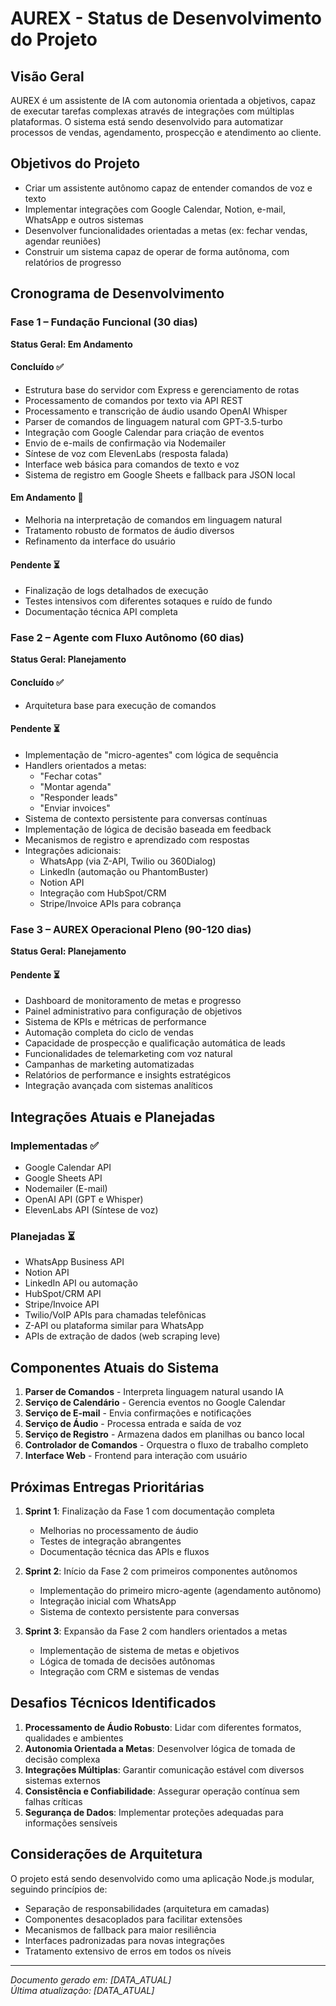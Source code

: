 # AUREX - Status de Desenvolvimento do Projeto

## Visão Geral

AUREX é um assistente de IA com autonomia orientada a objetivos, capaz de executar tarefas complexas através de integrações com múltiplas plataformas. O sistema está sendo desenvolvido para automatizar processos de vendas, agendamento, prospecção e atendimento ao cliente.

## Objetivos do Projeto

- Criar um assistente autônomo capaz de entender comandos de voz e texto
- Implementar integrações com Google Calendar, Notion, e-mail, WhatsApp e outros sistemas
- Desenvolver funcionalidades orientadas a metas (ex: fechar vendas, agendar reuniões)
- Construir um sistema capaz de operar de forma autônoma, com relatórios de progresso

## Cronograma de Desenvolvimento

### Fase 1 – Fundação Funcional (30 dias)

**Status Geral: Em Andamento**

#### Concluído ✅
- Estrutura base do servidor com Express e gerenciamento de rotas
- Processamento de comandos por texto via API REST
- Processamento e transcrição de áudio usando OpenAI Whisper
- Parser de comandos de linguagem natural com GPT-3.5-turbo
- Integração com Google Calendar para criação de eventos
- Envio de e-mails de confirmação via Nodemailer
- Síntese de voz com ElevenLabs (resposta falada)
- Interface web básica para comandos de texto e voz
- Sistema de registro em Google Sheets e fallback para JSON local

#### Em Andamento 🔄
- Melhoria na interpretação de comandos em linguagem natural
- Tratamento robusto de formatos de áudio diversos
- Refinamento da interface do usuário

#### Pendente ⏳
- Finalização de logs detalhados de execução
- Testes intensivos com diferentes sotaques e ruído de fundo
- Documentação técnica API completa

### Fase 2 – Agente com Fluxo Autônomo (60 dias)

**Status Geral: Planejamento**

#### Concluído ✅
- Arquitetura base para execução de comandos

#### Pendente ⏳
- Implementação de "micro-agentes" com lógica de sequência
- Handlers orientados a metas:
  - "Fechar cotas"
  - "Montar agenda"
  - "Responder leads"
  - "Enviar invoices"
- Sistema de contexto persistente para conversas contínuas
- Implementação de lógica de decisão baseada em feedback
- Mecanismos de registro e aprendizado com respostas
- Integrações adicionais:
  - WhatsApp (via Z-API, Twilio ou 360Dialog)
  - LinkedIn (automação ou PhantomBuster)
  - Notion API
  - Integração com HubSpot/CRM
  - Stripe/Invoice APIs para cobrança

### Fase 3 – AUREX Operacional Pleno (90-120 dias)

**Status Geral: Planejamento**

#### Pendente ⏳
- Dashboard de monitoramento de metas e progresso
- Painel administrativo para configuração de objetivos
- Sistema de KPIs e métricas de performance
- Automação completa do ciclo de vendas
- Capacidade de prospecção e qualificação automática de leads
- Funcionalidades de telemarketing com voz natural
- Campanhas de marketing automatizadas
- Relatórios de performance e insights estratégicos
- Integração avançada com sistemas analíticos

## Integrações Atuais e Planejadas

### Implementadas ✅
- Google Calendar API
- Google Sheets API
- Nodemailer (E-mail)
- OpenAI API (GPT e Whisper)
- ElevenLabs API (Síntese de voz)

### Planejadas ⏳
- WhatsApp Business API
- Notion API
- LinkedIn API ou automação
- HubSpot/CRM API
- Stripe/Invoice API
- Twilio/VoIP APIs para chamadas telefônicas
- Z-API ou plataforma similar para WhatsApp
- APIs de extração de dados (web scraping leve)

## Componentes Atuais do Sistema

1. **Parser de Comandos** - Interpreta linguagem natural usando IA
2. **Serviço de Calendário** - Gerencia eventos no Google Calendar
3. **Serviço de E-mail** - Envia confirmações e notificações
4. **Serviço de Áudio** - Processa entrada e saída de voz
5. **Serviço de Registro** - Armazena dados em planilhas ou banco local
6. **Controlador de Comandos** - Orquestra o fluxo de trabalho completo
7. **Interface Web** - Frontend para interação com usuário

## Próximas Entregas Prioritárias

1. **Sprint 1**: Finalização da Fase 1 com documentação completa
   - Melhorias no processamento de áudio
   - Testes de integração abrangentes
   - Documentação técnica das APIs e fluxos

2. **Sprint 2**: Início da Fase 2 com primeiros componentes autônomos
   - Implementação do primeiro micro-agente (agendamento autônomo)
   - Integração inicial com WhatsApp
   - Sistema de contexto persistente para conversas

3. **Sprint 3**: Expansão da Fase 2 com handlers orientados a metas
   - Implementação de sistema de metas e objetivos
   - Lógica de tomada de decisões autônomas
   - Integração com CRM e sistemas de vendas

## Desafios Técnicos Identificados

1. **Processamento de Áudio Robusto**: Lidar com diferentes formatos, qualidades e ambientes
2. **Autonomia Orientada a Metas**: Desenvolver lógica de tomada de decisão complexa
3. **Integrações Múltiplas**: Garantir comunicação estável com diversos sistemas externos
4. **Consistência e Confiabilidade**: Assegurar operação contínua sem falhas críticas
5. **Segurança de Dados**: Implementar proteções adequadas para informações sensíveis

## Considerações de Arquitetura

O projeto está sendo desenvolvido como uma aplicação Node.js modular, seguindo princípios de:
- Separação de responsabilidades (arquitetura em camadas)
- Componentes desacoplados para facilitar extensões
- Mecanismos de fallback para maior resiliência
- Interfaces padronizadas para novas integrações
- Tratamento extensivo de erros em todos os níveis

---

*Documento gerado em: [DATA_ATUAL]*  
*Última atualização: [DATA_ATUAL]*
